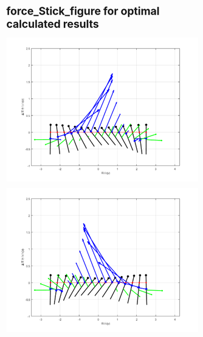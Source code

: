 # force_Stick_figure for optimal calculated results 

![force_Stick_figure](https://github.com/xijunke/HoverEnergyConsumptionOptimizations_WGP_WKP/blob/main/WingM5_4_10variable_group/force_Stick_figure/pic_bmp_eps_tif_png/Stick_figure_force_downstroke_%E5%B9%B3%E5%9D%87%E5%BC%A6%E9%95%BF_%E6%89%AD%E8%BD%AC%E8%BD%B4025C_avereff.png)

![force_Stick_figure](https://github.com/xijunke/HoverEnergyConsumptionOptimizations_WGP_WKP/blob/main/WingM5_4_10variable_group/force_Stick_figure/pic_bmp_eps_tif_png/Stick_figure_force_upstroke_%E5%B9%B3%E5%9D%87%E5%BC%A6%E9%95%BF_%E6%89%AD%E8%BD%AC%E8%BD%B4025C_avereff.png)
